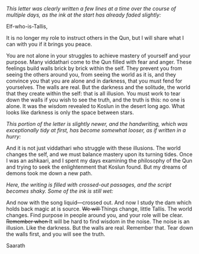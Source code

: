 <i> This letter was clearly written a few lines at a time over the course of multiple days, as the ink at the start has already faded slightly: </i>

Elf-who-is-Tallis,

It is no longer my role to instruct others in the Qun, but I will share what I can with you if it brings you peace.

You are not alone in your struggles to achieve mastery of yourself and your purpose. Many viddathari come to the Qun filled with fear and anger. These feelings build walls brick by brick within the self. They prevent you from seeing the others around you, from seeing the world as it is, and they convince you that you are alone and in darkness, that you must fend for yourselves. The walls are real. But the darkness and the solitude, the world that they create within the self: that is all illusion. You must work to tear down the walls if you wish to see the truth, and the truth is this: no one is alone. It was the wisdom revealed to Koslun in the desert long ago. What looks like darkness is only the space between stars.

<i> This portion of the letter is slightly newer, and the handwriting, which was exceptionally tidy at first, has become somewhat looser, as if written in a hurry: </i>

And it is not just viddathari who struggle with these illusions. The world changes the self, and we must balance mastery upon its turning tides. Once I was an ashkaari, and I spent my days examining the philosophy of the Qun and trying to seek the enlightenment that Koslun found. But my dreams of demons took me down a new path.

<i> Here, the writing is filled with crossed-out passages, and the script becomes shaky. Some of the ink is still wet: </i>

And now with the song liquid—crossed out. And now I study the dam which holds back magic at is source. <strike> We will </strike> Things change, little Tallis. The world changes. Find purpose in people around you, and your role will be clear. <strike> Remember when </strike> It will be hard to find wisdom in the noise. The noise is an illusion. Like the darkness. But the walls are real. Remember that. Tear down the walls first, and you will see the truth.

Saarath
